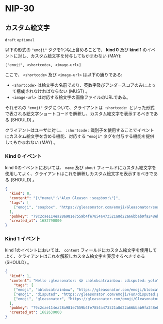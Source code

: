 NIP-30
======

カスタム絵文字
------------

`draft` `optional`

以下の形式の `"emoji"` タグを1つ以上含めることで、 **kind 0** 及び **kind 1** のイベントに対し、カスタム絵文字を付与してもかまわない (MAY):

```
["emoji", <shortcode>, <image-url>]
```

ここで、 `<shortcode>` 及び `<image-url>` は以下の通りである:

- `<shortcode>` は絵文字の名前であり、英数字及びアンダースコアのみによって構成されなければならない (MUST) 。
- `<image-url>` は対応する絵文字の画像ファイルのURLである。

それぞれの `"emoji"` タグについて、クライアントは `:shortcode:` といった形式で表される絵文字ショートコードを解釈し、カスタム絵文字を表示するべきである (SHOULD) 。

クライアントはユーザに対し、 `:shortcode:` 識別子を使用することでイベントにカスタム絵文字を含める機能、対応する `"emoji"` タグを付与する機能を提供してもかまわない (MAY) 。

### Kind 0 イベント

kind 0のイベントにおいては、 `name` 及び `about` フィールドにカスタム絵文字を使用してよく、クライアントはこれを解釈しカスタム絵文字を表示するべきである (SHOULD) 。

```json
{
  "kind": 0,
  "content": "{\"name\":\"Alex Gleason :soapbox:\"}",
  "tags": [
    ["emoji", "soapbox", "https://gleasonator.com/emoji/Gleasonator/soapbox.png"]
  ],
  "pubkey": "79c2cae114ea28a981e7559b4fe7854a473521a8d22a66bbab9fa248eb820ff6",
  "created_at": 1682790000
}
```

### Kind 1 イベント

kind 1のイベントにおいては、 `content` フィールドにカスタム絵文字を使用してよく、クライアントはこれを解釈しカスタム絵文字を表示するべきである (SHOULD) 。

```json
{
  "kind": 1,
  "content": "Hello :gleasonator: 😂 :ablobcatrainbow: :disputed: yolo",
    "tags": [
    ["emoji", "ablobcatrainbow", "https://gleasonator.com/emoji/blobcat/ablobcatrainbow.png"],
    ["emoji", "disputed", "https://gleasonator.com/emoji/Fun/disputed.png"],
    ["emoji", "gleasonator", "https://gleasonator.com/emoji/Gleasonator/gleasonator.png"]
  ],
  "pubkey": "79c2cae114ea28a981e7559b4fe7854a473521a8d22a66bbab9fa248eb820ff6",
  "created_at": 1682630000
}
```
